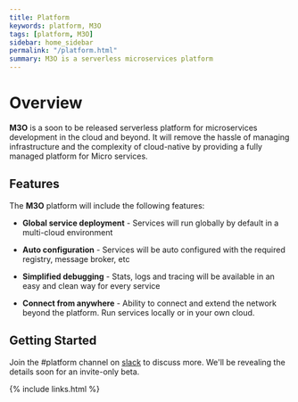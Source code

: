 ```yaml
---
title: Platform
keywords: platform, M3O
tags: [platform, M3O]
sidebar: home_sidebar
permalink: "/platform.html"
summary: M3O is a serverless microservices platform
---
```


# Overview

**M3O** is a soon to be released serverless platform for microservices development in the cloud and beyond. It will remove the 
hassle of managing infrastructure and the complexity of cloud-native by providing a fully managed platform for Micro services.

## Features

The **M3O** platform will include the following features:

- **Global service deployment** - Services will run globally by default in a multi-cloud environment

- **Auto configuration** - Services will be auto configured with the required registry, message broker, etc

- **Simplified debugging** - Stats, logs and tracing will be available in an easy and clean way for every service

- **Connect from anywhere** - Ability to connect and extend the network beyond the platform. Run services locally or in your own cloud.

## Getting Started

Join the #platform channel on [slack](https://micro.mu/slack) to discuss more. We'll be revealing the details soon for an invite-only beta. 

{% include links.html %}
